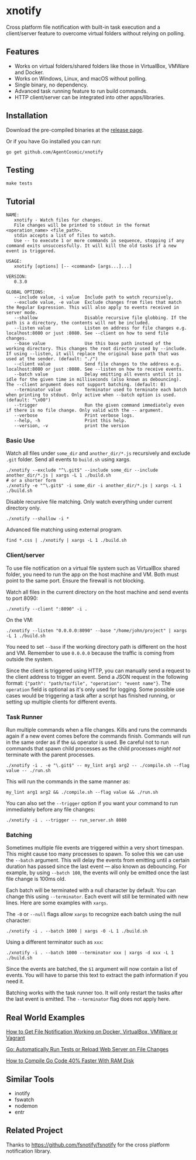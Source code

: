# xnotify

Cross platform file notification with built-in task execution and a client/server feature to overcome virtual folders
without relying on polling.

## Features

- Works on virtual folders/shared folders like those in VirtualBox, VMWare and Docker.
- Works on Windows, Linux, and macOS without polling.
- Single binary, no dependency.
- Advanced task running feature to run build commands.
- HTTP client/server can be integrated into other apps/libraries.

## Installation

Download the pre-compiled binaries at the [release page](https://github.com/AgentCosmic/xnotify/releases).

Or if you have Go installed you can run:

```shell
go get github.com/AgentCosmic/xnotify
```

## Testing

```shell
make tests
```

## Tutorial

```shell
NAME:
   xnotify - Watch files for changes.
   File changes will be printed to stdout in the format <operation_name> <file_path>.
   stdin accepts a list of files to watch.
   Use -- to execute 1 or more commands in sequence, stopping if any command exits unsuccessfully. It will kill the old tasks if a new event is triggered.

USAGE:
   xnotify [options] [-- <command> [args...]...]

VERSION:
   0.3.0

GLOBAL OPTIONS:
   --include value, -i value  Include path to watch recursively.
   --exclude value, -e value  Exclude changes from files that match the Regular Expression. This will also apply to events received in server mode.
   --shallow                  Disable recursive file globbing. If the path is a directory, the contents will not be included.
   --listen value             Listen on address for file changes e.g. localhost:8080 or just :8080. See --client on how to send file changes.
   --base value               Use this base path instead of the working directory. This changes the root directory used by --include. If using --listen, it will replace the original base path that was used at the sender. (default: "./")
   --client value             Send file changes to the address e.g. localhost:8080 or just :8080. See --listen on how to receive events.
   --batch value              Delay emitting all events until it is idle for the given time in milliseconds (also known as debouncing). The --client argument does not support batching. (default: 0)
   --terminator value         Terminator used to terminate each batch when printing to stdout. Only active when --batch option is used. (default: "\x00")
   --trigger                  Run the given command immediately even if there is no file change. Only valid with the -- argument.
   --verbose                  Print verbose logs.
   --help, -h                 Print this help.
   --version, -v              print the version
```

### Basic Use

Watch all files under `some_dir` and `another_dir/*.js` recursively and exclude `.git` folder. Send all events to
`build.sh` using xargs.

```shell
./xnotify --exclude "^\.git$" --include some_dir --include another_dir/*.js | xargs -L 1 ./build.sh
# or a shorter form
./xnotify -e "^\.git$" -i some_dir -i another_dir/*.js | xargs -L 1 ./build.sh
```

Disable recursive file matching. Only watch everything under current directory only.

```shell
./xnotify --shallow -i *
```

Advanced file matching using external program.

```shell
find *.css | ./xnotify | xargs -L 1 ./build.sh
```

### Client/server

To use file notification on a virtual file system such as VirtualBox shared folder, you need to run the app on the
host machine and VM. Both must point to the same port. Ensure the firewall is not blocking.

Watch all files in the current directory on the host machine and send events to port 8090:

```shell
./xnotify --client ":8090" -i .
```

On the VM:

```shell
./xnotify --listen "0.0.0.0:8090" --base "/home/john/project" | xargs -L 1 ./build.sh
```

You need to set `--base` if the working directory path is different on the host and VM. Remember to use `0.0.0.0`
because the traffic is coming from outside the system.

Since the client is triggered using HTTP, you can manually send a request to the client address to trigger an event.
Send a JSON request in the following format: `{"path": "path/to/file", "operation": "event name"}`. The `operation`
field is optional as it's only used for logging. Some possible use cases would be triggering a task after a script has
finished running, or setting up multiple clients for different events.

### Task Runner

Run multiple commands when a file changes. Kills and runs the commands again if a new event comes before the commands
finish. Commands will run in
the same order as if the `&&` operator is used. Be careful not to run commands that spawn child processes as the child
processes _might not_ terminate with the parent processes.

```shell
./xnotify -i . -e "\.git$" -- my_lint arg1 arg2 -- ./compile.sh --flag value -- ./run.sh
```

This will run the commands in the same manner as:

```shell
my_lint arg1 arg2 && ./compile.sh --flag value && ./run.sh
```

You can also set the `--trigger` option if you want your command to run immediately before any file changes:

```shell
./xnotify -i . --trigger -- run_server.sh 8080
```

### Batching

Sometimes multiple file events are triggered within a very short timespan. This might cause too many processes to
spawn. To solve this we can use the `--batch` argument. This will delay the events from emitting until a certain
duration has passed since the last event &mdash; also known as debouncing. For example, by using `--batch 100`, the
events will only be emitted once the last file change is 100ms old.

Each batch will be terminated with a null character by default. You can change this using `--terminator`. Each event
will still be terminated with new lines. Here are some examples with `xargs`.

The `-0` or `--null` flags allow `xargs` to recognize each batch using the null character:

```shell
./xnotify -i . --batch 1000 | xargs -0 -L 1 ./build.sh
```

Using a different terminator such as `xxx`:

```shell
./xnotify -i . --batch 1000 --terminator xxx | xargs -d xxx -L 1 ./build.sh
```

Since the events are batched, the `$1` argument will now contain a list of events. You will have to parse this text to
extract the path information if you need it.

Batching works with the task runner too. It will only restart the tasks after the last event is emitted. The
`--terminator` flag does not apply here.

## Real World Examples

[How to Get File Notification Working on Docker, VirtualBox, VMWare or Vagrant](https://daltontan.com/file-notification-docker-virtualbox-vmware-vagrant/27)

[Go: Automatically Run Tests or Reload Web Server on File Changes](https://daltontan.com/automatically-run-tests-reload-web-server-on-file-changes/26)

[How to Compile Go Code 40% Faster With RAM Disk](https://daltontan.com/how-to-compile-go-code-faster-with-ram-disk/24)

## Similar Tools

- inotify
- fswatch
- nodemon
- entr

## Related Project

Thanks to https://github.com/fsnotify/fsnotify for the cross platform notification library.
